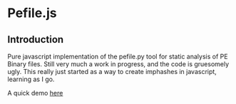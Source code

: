 # Pefile.js

## Introduction

Pure javascript implementation of the pefile.py tool for static analysis of PE Binary files. Still very much a work in progress, and the code is gruesomely ugly. This really just started as a way to create imphashes in javascript, learning as I go.

A quick demo [here](https://cloudtracer.github.io/pefile.js/gh-pages/)
